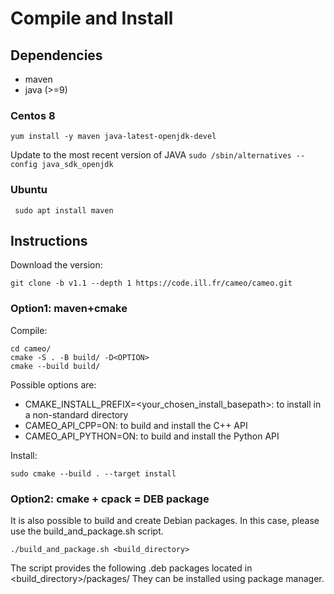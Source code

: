 # Compile and Install

## Dependencies
 - maven 
 - java (>=9)
 
### Centos 8
``` yum install -y maven java-latest-openjdk-devel ```

Update to the most recent version of JAVA
``` sudo /sbin/alternatives --config java_sdk_openjdk ```

### Ubuntu
``` sudo apt install maven```
## Instructions
Download the version:
```
git clone -b v1.1 --depth 1 https://code.ill.fr/cameo/cameo.git
```

### Option1: maven+cmake
Compile:
```
cd cameo/
cmake -S . -B build/ -D<OPTION>
cmake --build build/
```
Possible options are:
 - CMAKE_INSTALL_PREFIX=<your_chosen_install_basepath>: to install in a non-standard directory
 - CAMEO_API_CPP=ON: to build and install the C++ API
 - CAMEO_API_PYTHON=ON: to build and install the Python API
 
Install:
```
sudo cmake --build . --target install
```
### Option2: cmake + cpack = DEB package
It is also possible to build and create Debian packages. In this case, please use the build_and_package.sh script.
```
./build_and_package.sh <build_directory>
```
The script provides the following .deb packages located in <build_directory>/packages/
They can be installed using package manager.


